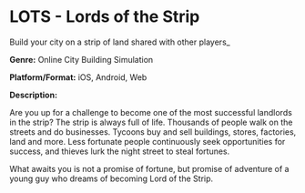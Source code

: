 LOTS - Lords of the Strip
=====

  Build your city on a strip of land shared with other players_

**Genre:** 
Online City Building Simulation

**Platform/Format:**
iOS, Android, Web

**Description:** 

Are you up for a challenge to become one of the most successful landlords in the strip? The strip is always full of life. Thousands of people walk on the streets and do businesses. Tycoons buy and sell buildings, stores, factories, land and more. Less fortunate people continuously seek opportunities for success, and thieves lurk the night street to steal fortunes.

What awaits you is not a promise of fortune, but promise of adventure of a young guy who dreams of becoming Lord of the Strip.
